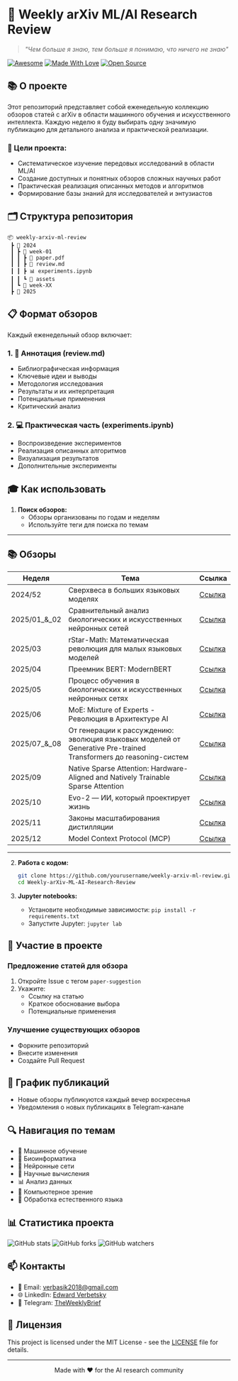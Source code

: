 # 🧠 Weekly arXiv ML/AI Research Review

> *"Чем больше я знаю, тем больше я понимаю, что ничего не знаю"*

[![Awesome](https://cdn.rawgit.com/sindresorhus/awesome/d7305f38d29fed78fa85652e3a63e154dd8e8829/media/badge.svg)](https://github.com/sindresorhus/awesome)
[![Made With Love](https://img.shields.io/badge/Made%20With-Love-orange.svg)](https://github.com/chetanraj/awesome-github-badges)
[![Open Source](https://badges.frapsoft.com/os/v1/open-source.svg?v=103)](https://opensource.org/)

## 📚 О проекте

Этот репозиторий представляет собой еженедельную коллекцию обзоров статей с arXiv в области машинного обучения и искусственного интеллекта. Каждую неделю я буду выбирать одну значимую публикацию для детального анализа и практической реализации.

### 🎯 Цели проекта:
- Систематическое изучение передовых исследований в области ML/AI
- Создание доступных и понятных обзоров сложных научных работ
- Практическая реализация описанных методов и алгоритмов
- Формирование базы знаний для исследователей и энтузиастов

## 🗂️ Структура репозитория

```
📦 weekly-arxiv-ml-review
 ┣ 📂 2024
 ┃ ┣ 📂 week-01
 ┃ ┃ ┣ 📰 paper.pdf
 ┃ ┃ ┣ 📑 review.md
 ┃ ┃ ┣ 📊 experiments.ipynb
 ┃ ┃ ┗ 📁 assets
 ┃ ┗ 📂 week-XX
 ┣ 📂 2025
```

## 📋 Формат обзоров

Каждый еженедельный обзор включает:

### 1. 📑 Аннотация (review.md)
- Библиографическая информация
- Ключевые идеи и выводы
- Методология исследования
- Результаты и их интерпретация
- Потенциальные применения
- Критический анализ

### 2. 💻 Практическая часть (experiments.ipynb)
- Воспроизведение экспериментов
- Реализация описанных алгоритмов
- Визуализация результатов
- Дополнительные эксперименты

## 🎓 Как использовать

1. **Поиск обзоров:**
   - Обзоры организованы по годам и неделям
   - Используйте теги для поиска по темам

---
## 📚 Обзоры

| Неделя | Тема | Ссылка |
|--------|------|--------|
| 2024/52 | Сверхвеса в больших языковых моделях | [Ссылка](https://github.com/Verbasik/Weekly-arXiv-ML-AI-Research-Review/tree/7da90818c258704dc55d866c117bd13dded71608/2024/week-52) |
| 2025/01_&_02 | Сравнительный анализ биологических и искусственных нейронных сетей | [Ссылка](https://github.com/Verbasik/Weekly-arXiv-ML-AI-Research-Review/tree/7da90818c258704dc55d866c117bd13dded71608/2025/week-01_&_02) |
| 2025/03 | rStar-Math: Математическая революция для малых языковых моделей | [Ссылка](https://github.com/Verbasik/Weekly-arXiv-ML-AI-Research-Review/tree/7da90818c258704dc55d866c117bd13dded71608/2025/week-03) |
| 2025/04 | Преемник BERT: ModernBERT | [Ссылка](https://github.com/Verbasik/Weekly-arXiv-ML-AI-Research-Review/tree/7da90818c258704dc55d866c117bd13dded71608/2025/week-04) |
| 2025/05 | Процесс обучения в биологических и искусственных нейронных сетях | [Ссылка](https://github.com/Verbasik/Weekly-arXiv-ML-AI-Research-Review/tree/7da90818c258704dc55d866c117bd13dded71608/2025/week-05) |
| 2025/06 | MoE: Mixture of Experts - Революция в Архитектуре AI | [Ссылка](https://github.com/Verbasik/Weekly-arXiv-ML-AI-Research-Review/tree/7da90818c258704dc55d866c117bd13dded71608/2025/week-06) |
| 2025/07_&_08 | От генерации к рассуждению: эволюция языковых моделей от Generative Pre-trained Transformers до reasoning-систем | [Ссылка](https://github.com/Verbasik/Weekly-arXiv-ML-AI-Research-Review/tree/7da90818c258704dc55d866c117bd13dded71608/2025/week-07_&_08) |
| 2025/09 | Native Sparse Attention: Hardware-Aligned and Natively Trainable Sparse Attention | [Ссылка](https://github.com/Verbasik/Weekly-arXiv-ML-AI-Research-Review/tree/7da90818c258704dc55d866c117bd13dded71608/2025/week-09) |
| 2025/10 | Evo-2 — ИИ, который проектирует жизнь | [Ссылка](https://github.com/Verbasik/Weekly-arXiv-ML-AI-Research-Review/tree/7da90818c258704dc55d866c117bd13dded71608/2025/week-10) |
| 2025/11 | Законы масштабирования дистилляции | [Ссылка](https://github.com/Verbasik/Weekly-arXiv-ML-AI-Research-Review/tree/7da90818c258704dc55d866c117bd13dded71608/2025/week-11) |
| 2025/12 | Model Context Protocol (MCP) | [Ссылка](https://github.com/Verbasik/Weekly-arXiv-ML-AI-Research-Review/tree/7da90818c258704dc55d866c117bd13dded71608/2025/week-12) |

---

2. **Работа с кодом:**
   ```bash
   git clone https://github.com/yourusername/weekly-arxiv-ml-review.git](https://github.com/Verbasik/Weekly-arXiv-ML-AI-Research-Review.git
   cd Weekly-arXiv-ML-AI-Research-Review
   ```

3. **Jupyter notebooks:**
   - Установите необходимые зависимости: `pip install -r requirements.txt`
   - Запустите Jupyter: `jupyter lab`

## 🤝 Участие в проекте

### Предложение статей для обзора
1. Откройте Issue с тегом `paper-suggestion`
2. Укажите:
   - Ссылку на статью
   - Краткое обоснование выбора
   - Потенциальные применения

### Улучшение существующих обзоров
- Форкните репозиторий
- Внесите изменения
- Создайте Pull Request

## 📅 График публикаций

- Новые обзоры публикуются каждый вечер воскресенья
- Уведомления о новых публикациях в Telegram-канале

## 🔍 Навигация по темам

- 🤖 Машинное обучение
- 🧬 Биоинформатика
- 🧠 Нейронные сети
- 🔬 Научные вычисления
- 📊 Анализ данных
- 🎯 Компьютерное зрение
- 💬 Обработка естественного языка

## 📊 Статистика проекта

![GitHub stats](https://img.shields.io/github/stars/Verbasik/Weekly-arXiv-ML-AI-Research-Review?style=social)
![GitHub forks](https://img.shields.io/github/forks/Verbasik/Weekly-arXiv-ML-AI-Research-Review?style=social)
![GitHub watchers](https://img.shields.io/github/watchers/Verbasik/Weekly-arXiv-ML-AI-Research-Review?style=social)

## 📫 Контакты

- 📧 Email: verbasik2018@gmail.com
- 🌐 LinkedIn: [Edward Verbetsky](https://www.linkedin.com/in/edward-verbetsky)
- 💬 Telegram: [TheWeeklyBrief](https://t.me/TheWeeklyBrief)

## 📜 Лицензия

This project is licensed under the MIT License - see the [LICENSE](LICENSE) file for details.

---

<p align="center">Made with ❤️ for the AI research community</p>
